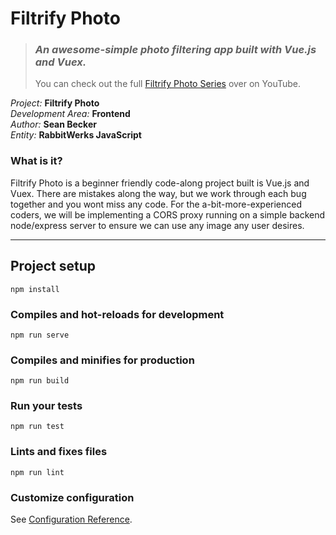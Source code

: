 # Filtrify Photo  

> ### _An awesome-simple photo filtering app built with Vue.js and Vuex._  
> You can check out the full [Filtrify Photo Series](https://www.youtube.com/playlist?list=PLFXBGOVoMkVkKXnWpboAuPGOo7-SB56aB) over on YouTube.  
  
_Project:_ **Filtrify Photo**  
_Development Area:_ **Frontend**  
_Author:_ **Sean Becker**  
_Entity:_ **RabbitWerks JavaScript**  


### What is it?
Filtrify Photo is a beginner friendly code-along project built is Vue.js and Vuex. There are mistakes along the way, but we work through each bug together and you wont miss any code. For the a-bit-more-experienced coders, we will be implementing a CORS proxy running on a simple backend node/express server to ensure we can use any image any user desires.


---
## Project setup
```
npm install
```

### Compiles and hot-reloads for development
```
npm run serve
```

### Compiles and minifies for production
```
npm run build
```

### Run your tests
```
npm run test
```

### Lints and fixes files
```
npm run lint
```

### Customize configuration
See [Configuration Reference](https://cli.vuejs.org/config/).
